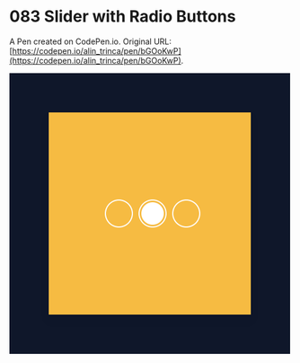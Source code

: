 # 083 Slider with Radio Buttons

A Pen created on CodePen.io. Original URL: [https://codepen.io/alin_trinca/pen/bGOoKwP](https://codepen.io/alin_trinca/pen/bGOoKwP).

![Slider with Radio Buttons Screenshot](slider.png)
